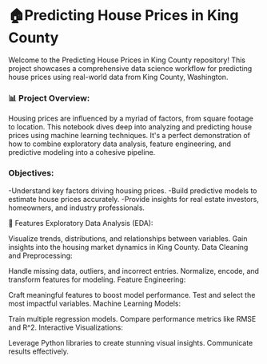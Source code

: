 <h1>🏠Predicting House Prices in King County</h1>


Welcome to the Predicting House Prices in King County repository! This project showcases a comprehensive data science workflow for predicting house prices using real-world data from King County, Washington.

<h3>📊 Project Overview:</h3> 
Housing prices are influenced by a myriad of factors, from square footage to location. This notebook dives deep into analyzing and predicting house prices using machine learning techniques. It's a perfect demonstration of how to combine exploratory data analysis, feature engineering, and predictive modeling into a cohesive pipeline.

<h3>Objectives:</h3>
-Understand key factors driving housing prices.
-Build predictive models to estimate house prices accurately.
-Provide insights for real estate investors, homeowners, and industry professionals.

🚀 Features
Exploratory Data Analysis (EDA):

Visualize trends, distributions, and relationships between variables.
Gain insights into the housing market dynamics in King County.
Data Cleaning and Preprocessing:

Handle missing data, outliers, and incorrect entries.
Normalize, encode, and transform features for modeling.
Feature Engineering:

Craft meaningful features to boost model performance.
Test and select the most impactful variables.
Machine Learning Models:

Train multiple regression models.
Compare performance metrics like RMSE and R^2.
Interactive Visualizations:

Leverage Python libraries to create stunning visual insights.
Communicate results effectively.
